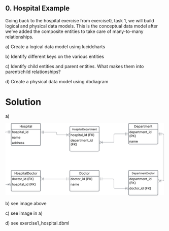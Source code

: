 ## 0. Hospital Example 

Going back to the hospital exercise from exercise0, task 1, we will build logical and physical data models. This is the conceptual data model after we've added the composite entities to take care of many-to-many relationships.

a) Create a logical data model using lucidcharts


b) Identify different keys on the various entities


c)  Identify child entities and parent entities. What makes them into parent/child relationships?


d) Create a physical data model using dbdiagram


# Solution

a) 

<img src="assets/hospital_exercise1.png" width=500>


b) see image above


c) see image in a) 


d) see exercise1_hospital.dbml
